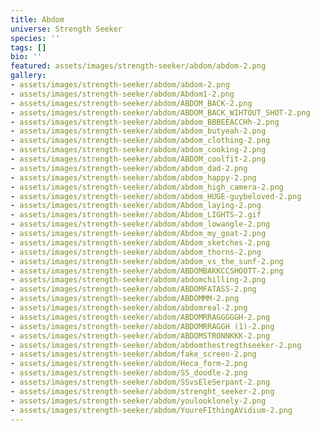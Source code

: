 ```yaml
---
title: Abdom
universe: Strength Seeker
species: ''
tags: []
bio: ''
featured: assets/images/strength-seeker/abdom/abdom-2.png
gallery:
- assets/images/strength-seeker/abdom/abdom-2.png
- assets/images/strength-seeker/abdom/Abdom1-2.png
- assets/images/strength-seeker/abdom/ABDOM_BACK-2.png
- assets/images/strength-seeker/abdom/ABDOM_BACK_WIHTOUT_SHOT-2.png
- assets/images/strength-seeker/abdom/abdom_BBBEEACCHh-2.png
- assets/images/strength-seeker/abdom/abdom_butyeah-2.png
- assets/images/strength-seeker/abdom/abdom_clothing-2.png
- assets/images/strength-seeker/abdom/abdom_cooking-2.png
- assets/images/strength-seeker/abdom/ABDOM_coolfit-2.png
- assets/images/strength-seeker/abdom/abdom_dad-2.png
- assets/images/strength-seeker/abdom/abdom_happy-2.png
- assets/images/strength-seeker/abdom/abdom_high_camera-2.png
- assets/images/strength-seeker/abdom/abdom_HUGE-guybeloved-2.png
- assets/images/strength-seeker/abdom/Abdom_laying-2.png
- assets/images/strength-seeker/abdom/Abdom_LIGHTS-2.gif
- assets/images/strength-seeker/abdom/abdom_lowangle-2.png
- assets/images/strength-seeker/abdom/Abdom_my_goat-2.png
- assets/images/strength-seeker/abdom/Abdom_sketches-2.png
- assets/images/strength-seeker/abdom/abdom_thorns-2.png
- assets/images/strength-seeker/abdom/abdom_vs_the_sunf-2.png
- assets/images/strength-seeker/abdom/ABDOMBAKKCCSHOOTT-2.png
- assets/images/strength-seeker/abdom/abdomchilling-2.png
- assets/images/strength-seeker/abdom/ABDOMFATASS-2.png
- assets/images/strength-seeker/abdom/ABDOMMM-2.png
- assets/images/strength-seeker/abdom/abdomreal-2.png
- assets/images/strength-seeker/abdom/ABDOMRRAGGGGGH-2.png
- assets/images/strength-seeker/abdom/ABDOMRRAGGH (1)-2.png
- assets/images/strength-seeker/abdom/ABDOMSTRONNKKK-2.png
- assets/images/strength-seeker/abdom/abdomthestregthseeker-2.png
- assets/images/strength-seeker/abdom/fake_screen-2.png
- assets/images/strength-seeker/abdom/Heca_form-2.png
- assets/images/strength-seeker/abdom/SS_doodle-2.png
- assets/images/strength-seeker/abdom/SSvsEleSerpant-2.png
- assets/images/strength-seeker/abdom/strenght_seeker-2.png
- assets/images/strength-seeker/abdom/youlooklonely-2.png
- assets/images/strength-seeker/abdom/YoureFIthingAVidium-2.png
---
```

